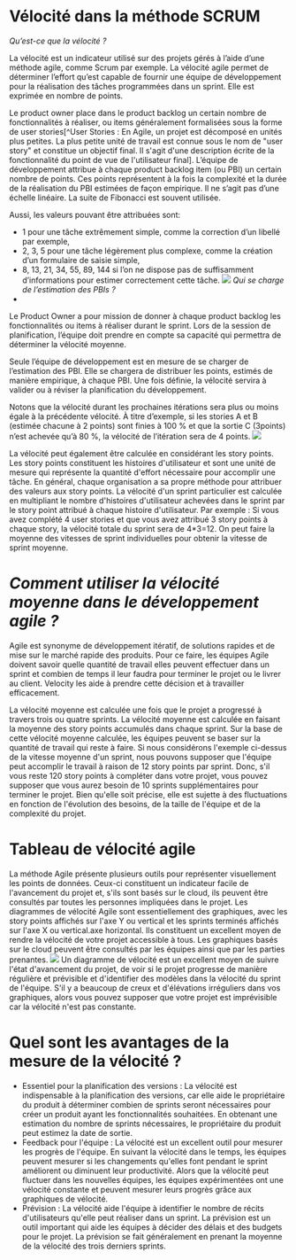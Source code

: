 #  Vélocité dans la méthode SCRUM 
*Qu’est-ce que la vélocité ?*

La vélocité est un indicateur utilisé sur des projets gérés à l’aide d’une méthode agile, comme Scrum par exemple. La vélocité agile permet de déterminer l’effort qu’est capable de fournir une équipe de développement pour la réalisation des tâches programmées dans un sprint. Elle est exprimée en nombre de points.

Le product owner place dans le product backlog un certain nombre de fonctionnalités à réaliser, ou items généralement formalisées sous la forme de user stories[^User Stories : En Agile, un projet est décomposé en unités plus petites. La plus petite unité de travail est connue sous le nom de "user story" et constitue un objectif final. Il s'agit d'une description écrite de la fonctionnalité du point de vue de l'utilisateur final]. L’équipe de développement attribue à chaque product backlog item (ou PBI) un certain nombre de points. Ces points représentent à la fois la complexité et la durée de la réalisation du PBI estimées de façon empirique. Il ne s’agit pas d’une échelle linéaire. La suite de Fibonacci est souvent utilisée.

Aussi, les valeurs pouvant être attribuées sont:

- 1 pour une tâche extrêmement simple, comme la correction d’un libellé par exemple,
- 2, 3, 5 pour une tâche légèrement plus complexe, comme la création d’un formulaire de saisie simple,
- 8, 13, 21, 34, 55, 89, 144 si l’on ne dispose pas de suffisamment d’informations pour estimer correctement cette tâche.
![](https://d6vdma9166ldh.cloudfront.net/media/images/1629964462787-What-Is-Velocity-In-Agile-1.png)
*Qui se charge de l’estimation des PBIs ?*
-
Le Product Owner a pour mission de donner à chaque product backlog les fonctionnalités ou items à réaliser durant le sprint. Lors de la session de planification, l’équipe doit prendre en compte sa capacité qui permettra de déterminer la vélocité moyenne.

Seule l’équipe de développement est en mesure de se charger de l’estimation des PBI. Elle se chargera de distribuer les points, estimés de manière empirique, à chaque PBI. Une fois définie, la vélocité servira à valider ou à réviser la planification du développement.

Notons que la vélocité durant les prochaines itérations sera plus ou moins égale à la précédente vélocité. À titre d’exemple, si les stories A et B (estimée chacune à 2 points) sont finies à 100 % et que la sortie C (3points) n’est achevée qu’à 80 %, la vélocité de l’itération sera de 4 points.
![](https://d6vdma9166ldh.cloudfront.net/media/images/1629964540476-What-Is-Velocity-In-Agile-2.png)

La vélocité peut également être calculée en considérant les story points. Les story points constituent les histoires d'utilisateur et sont une unité de mesure qui représente la quantité d'effort nécessaire pour accomplir une tâche. En général, chaque organisation a sa propre méthode pour attribuer des valeurs aux story points.
La vélocité d'un sprint particulier est calculée en multipliant le nombre d'histoires d'utilisateur achevées dans le sprint par le story point attribué à chaque histoire d'utilisateur. Par exemple : Si vous avez complété 4 user stories et que vous avez attribué 3 story points à chaque story, la vélocité totale du sprint sera de 4*3=12.
On peut faire la moyenne des vitesses de sprint individuelles pour obtenir la vitesse de sprint moyenne.

# *Comment utiliser la vélocité moyenne dans le développement agile ?*

Agile est synonyme de développement itératif, de solutions rapides et de mise sur le marché rapide des produits. Pour ce faire, les équipes Agile doivent savoir quelle quantité de travail elles peuvent effectuer dans un sprint et combien de temps il leur faudra pour terminer le projet ou le livrer au client. Velocity les aide à prendre cette décision et à travailler efficacement.

La vélocité moyenne est calculée une fois que le projet a progressé à travers trois ou quatre sprints. La vélocité moyenne est calculée en faisant la moyenne des story points accumulés dans chaque sprint. Sur la base de cette vélocité moyenne calculée, les équipes peuvent se baser sur la quantité de travail qui reste à faire.
Si nous considérons l'exemple ci-dessus de la vitesse moyenne d'un sprint, nous pouvons supposer que l'équipe peut accomplir le travail à raison de 12 story points par sprint. Donc, s'il vous reste 120 story points à compléter dans votre projet, vous pouvez supposer que vous aurez besoin de 10 sprints supplémentaires pour terminer le projet.
Bien qu'elle soit précise, elle est sujette à des fluctuations en fonction de l'évolution des besoins, de la taille de l'équipe et de la complexité du projet.

# Tableau de vélocité agile
La méthode Agile présente plusieurs outils pour représenter visuellement les points de données. Ceux-ci constituent un indicateur facile de l'avancement du projet et, s'ils sont basés sur le cloud, ils peuvent être consultés par toutes les personnes impliquées dans le projet.
Les diagrammes de vélocité Agile sont essentiellement des graphiques, avec les story points affichés sur l'axe Y ou vertical et les sprints terminés affichés sur l'axe X ou vertical.axe horizontal. Ils constituent un excellent moyen de rendre la vélocité de votre projet accessible à tous. Les graphiques basés sur le cloud peuvent être consultés par les équipes ainsi que par les parties prenantes.
![](https://business.adobe.com/blog/basics/media_147434281d4e66df53273bdc3bca726ff88839022.png?width=1200&format=pjpg&optimize=medium)
Un diagramme de vélocité est un excellent moyen de suivre l'état d'avancement du projet, de voir si le projet progresse de manière régulière et prévisible et d'identifier des modèles dans la vélocité du sprint de l'équipe. S'il y a beaucoup de creux et d'élévations irréguliers dans vos graphiques, alors vous pouvez supposer que votre projet est imprévisible car la vélocité n'est pas constante.


# Quel sont les avantages de la mesure de la vélocité ?
- Essentiel pour la planification des versions : La vélocité est indispensable à la planification des versions, car elle aide le propriétaire du produit à déterminer combien de sprints seront nécessaires pour créer un produit ayant les fonctionnalités souhaitées. En obtenant une estimation du nombre de sprints nécessaires, le propriétaire du produit peut estimez la date de sortie.
- Feedback pour l'équipe : La vélocité est un excellent outil pour mesurer les progrès de l'équipe. En suivant la vélocité dans le temps, les équipes peuvent mesurer si les changements qu'elles font pendant le sprint améliorent ou diminuent leur productivité. Alors que la vélocité peut fluctuer dans les nouvelles équipes, les équipes expérimentées ont une vélocité constante et peuvent mesurer leurs progrès grâce aux graphiques de vélocité.
- Prévision : La vélocité aide l'équipe à identifier le nombre de récits d'utilisateurs qu'elle peut réaliser dans un sprint. La prévision est un outil important qui aide les équipes à décider des délais et des budgets pour le projet.
La prévision se fait généralement en prenant la moyenne de la vélocité des trois derniers sprints.
